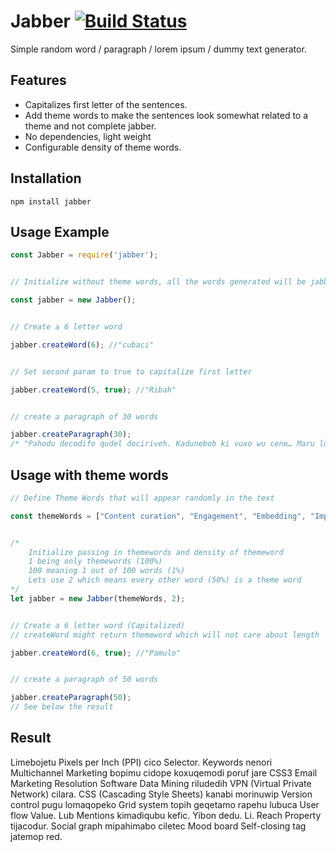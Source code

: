 # Jabber [![Build Status](https://travis-ci.org/dejavu1987/jabber.svg?branch=master)](https://travis-ci.org/dejavu1987/jabber)

Simple random word / paragraph / lorem ipsum / dummy text generator.

## Features

- Capitalizes first letter of the sentences.
- Add theme words to make the sentences look somewhat related to a theme and not complete jabber.
- No dependencies, light weight
- Configurable density of theme words.

## Installation

```npm
npm install jabber
```

## Usage Example

```js
const Jabber = require('jabber');


// Initialize without theme words, all the words generated will be jabber-ish

const jabber = new Jabber();


// Create a 6 letter word

jabber.createWord(6); //"cubaci"


// Set second param to true to capitalize first letter

jabber.createWord(5, true); //"Ribah"


// create a paragraph of 30 words

jabber.createParagraph(30);
/* "Pahodu decodifo qudel dociriveh. Kadunebob ki vuxo wu cene… Maru lucuzac kogimag mubav roxe cutosimuh. Ce pukicexin." */
```

## Usage with theme words

```js
// Define Theme Words that will appear randomly in the text

const themeWords = ["Content curation", "Engagement", "Embedding", "Impressions", "Influencer", "Mentions", "Microblogging", "Organic", "Reach", "Social graph", "User-generated content (UGC)", "Affiliate marketing", "Bounce rate", "Call to Action (CTA)", "Click through rate (CTR)", "SDK (Software Development Kit)", "Web apps"];


/*
    Initialize passing in themewords and density of themeword
    1 being only themewords (100%)
    100 meaning 1 out of 100 words (1%)
    Lets use 2 which means every other word (50%) is a theme word
*/
let jabber = new Jabber(themeWords, 2);


// Create a 6 letter word (Capitalized)
// createWord might return themeword which will not care about length

jabber.createWord(6, true); //"Pamulo"


// create a paragraph of 50 words

jabber.createParagraph(50);
// See below the result
```

## Result

Limebojetu Pixels per Inch (PPI) cico Selector. Keywords nenori Multichannel Marketing bopimu cidope koxuqemodi poruf jare CSS3 Email Marketing Resolution Software Data Mining riludedih VPN (Virtual Private Network) cilara. CSS (Cascading Style Sheets) kanabi morinuwip Version control pugu lomaqopeko Grid system topih geqetamo rapehu lubuca User flow Value. Lub Mentions kimadiqubu kefic. Yibon dedu. Li. Reach Property tijacodur. Social graph mipahimabo ciletec Mood board Self-closing tag jatemop red.

```

```
